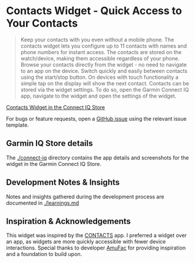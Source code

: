 # Contacts Widget - Quick Access to Your Contacts

> Keep your contacts with you even without a mobile phone.
> The contacts widget lets you configure up to 11 contacts with names and phone numbers for instant access. The contacts are stored on the watch/device, making them accessible regardless of your phone. Browse your contacts directly from the widget - no need to navigate to an app on the device.
> Switch quickly and easily between contacts using the start/stop button. On devices with touch functionality a simple tap on the display will show the next contact.
> Contacts can be stored via the widget settings. To do so, open the Garmin Connect IQ app, navigate to the widget and open the settings of the widget.

[Contacts Widget in the Connect IQ Store](https://apps.garmin.com/apps/1b7ac18d-a1f1-4ab8-9747-7fd20bb5a176)

For bugs or feature requests, open a [GitHub issue](https://github.com/maltehain/garmin-contacts-widget/issues) using the relevant issue template.

## Garmin IQ Store details

The [./connect-iq](./connect-iq/) directory contains the app details and screenshots for the widget in the Garmin Connect IQ Store.

## Development Notes & Insights

Notes and insights gathered during the development process are documented in [./learnings.md](./learnings.md)

## Inspiration & Acknowledgements

This widget was inspired by the [CONTACTS](https://apps.garmin.com/apps/eb056a70-fb5a-47b2-946b-0c5aef2b670b) app. I preferred a widget over an app, as widgets are more quickly accessible with fewer device interactions. Special thanks to developer [AmuFac](https://apps.garmin.com/developer/cd9b42d6-042a-416a-bf7e-e6dd8c236a2c/apps) for providing inspiration and a foundation to build upon.
